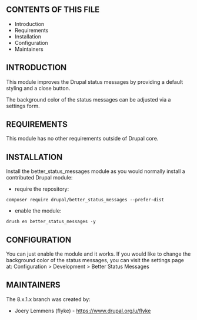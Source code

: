 CONTENTS OF THIS FILE
---------------------

* Introduction
* Requirements
* Installation
* Configuration
* Maintainers


INTRODUCTION
------------

This module improves the Drupal status messages by providing a default styling
and a close button.

The background color of the status messages can be adjusted via a settings form.


REQUIREMENTS
------------

This module has no other requirements outside of Drupal core.


INSTALLATION
------------

Install the better_status_messages module as you would normally install a
contributed Drupal
module:
- require the repository:
```
composer require drupal/better_status_messages --prefer-dist
```
- enable the module:
```
drush en better_status_messages -y
```


CONFIGURATION
--------------

You can just enable the module and it works.
If you would like to change the background color of the status messages,
you can visit the settings page at:
Configuration > Development > Better Status Messages


MAINTAINERS
-----------

The 8.x.1.x branch was created by:

 * Joery Lemmens (flyke) - https://www.drupal.org/u/flyke
